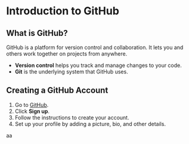 # Introduction to GitHub
## What is GitHub?
GitHub is a platform for version control and collaboration. It lets you and others work together on projects from anywhere.
- **Version control** helps you track and manage changes to your code.
- **Git** is the underlying system that GitHub uses.

## Creating a GitHub Account
1. Go to [GitHub](https://github.com).
2. Click **Sign up**.
3. Follow the instructions to create your account.
4. Set up your profile by adding a picture, bio, and other details.


aa